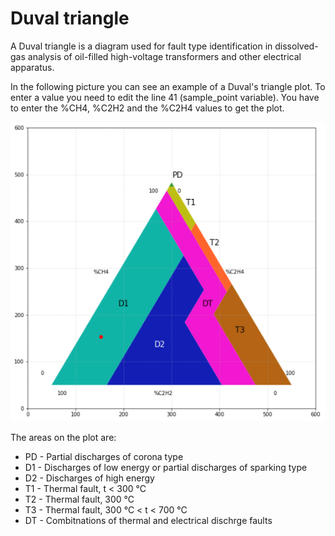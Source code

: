 # Duval triangle
A Duval triangle is a diagram used for fault type identification in dissolved-gas analysis of oil-filled high-voltage transformers and other electrical apparatus.

In the following picture you can see an example of a Duval's triangle plot. To enter a value you need to edit the line 41 (sample_point variable). You have to enter the %CH4, %C2H2 and the %C2H4 values to get the plot.

![Duval triangle example plot](readme_img/duval_triangle_example.PNG)

The areas on the plot are:
* PD - Partial discharges of corona type
* D1 - Discharges of low energy or partial discharges of sparking type
* D2 - Discharges of high energy
* T1 - Thermal fault, t < 300 °C
* T2 - Thermal fault, 300 °C
* T3 - Thermal fault, 300 °C < t < 700 °C
* DT - Combitnations of thermal and electrical dischrge faults

